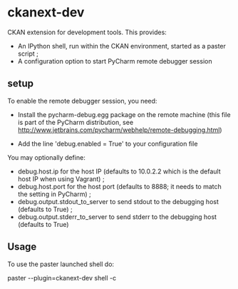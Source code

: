 ckanext-dev
===========

CKAN extension for development tools. This provides:

- An IPython shell, run within the CKAN environment, started as a paster script ;
- A configuration option to start PyCharm remote debugger session

setup
------

To enable the remote debugger session, you need:

- Install the pycharm-debug.egg package on the remote machine (this file is part of the PyCharm
  distribution, see http://www.jetbrains.com/pycharm/webhelp/remote-debugging.html)

- Add the line 'debug.enabled = True' to your configuration file

You may optionally define:
- debug.host.ip for the host IP (defaults to 10.0.2.2 which is the default host IP when using Vagrant) ;
- debug.host.port for the host port (defaults to 8888; it needs to match the setting in PyCharm) ;
- debug.output.stdout_to_server to send stdout to the debugging host (defaults to True) ;
- debug.output.stderr_to_server to send stderr to the debugging host (defaults to True)


Usage
-----

To use the paster launched shell do:

paster --plugin=ckanext-dev shell -c <path to your config file>